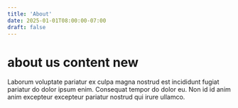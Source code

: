 ```yaml
---
title: 'About'
date: 2025-01-01T08:00:00-07:00
draft: false
---
```


# about us content new

Laborum voluptate pariatur ex culpa magna nostrud est incididunt fugiat
pariatur do dolor ipsum enim. Consequat tempor do dolor eu. Non id id anim anim
excepteur excepteur pariatur nostrud qui irure ullamco.
